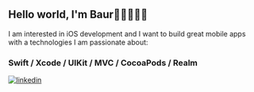 ## Hello world, I'm Baur👋🏽👨🏽‍💻

I am interested in iOS development and I want to build great mobile apps with a technologies I am passionate about:

### Swift / Xcode / UIKit / MVC / CocoaPods / Realm




<a href="https://linkedin.com/in/baurrm" target="_blank">
<img src=https://img.shields.io/badge/linkedin-%231E77B5.svg?&style=for-the-badge&logo=linkedin&logoColor=white alt=linkedin style="margin-bottom: 5px;" />
</a>  
</div>
